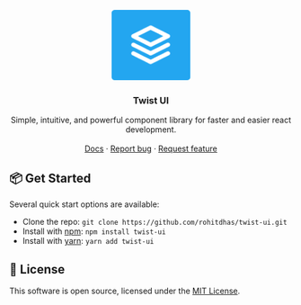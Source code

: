 <p align="center">
  <a href="https://twistui.rohitdhas.dev/">
    <img src="https://raw.githubusercontent.com/rohitdhas/twist-ui/main/public/logo.png" alt="Bootstrap logo" width="140" height="125">
  </a>
</p>

<h3 align="center">Twist UI</h3>

<p align="center">
  Simple, intuitive, and powerful component library for faster and easier react development.
  <br>
  <br>
  <a href="https://twistui.rohitdhas.dev/">Docs</a>
  ·
  <a href="https://github.com/rohitdhas/twist-ui/issues/new?assignees=-&labels=bug&template=bug_report.yml">Report bug</a>
  ·
  <a href="https://github.com/rohitdhas/twist-ui/issues/new?assignees=&labels=feature&template=feature_request.yml">Request feature</a>
</p>

## 📦 Get Started

Several quick start options are available:

- Clone the repo: `git clone https://github.com/rohitdhas/twist-ui.git`
- Install with [npm](https://www.npmjs.com/): `npm install twist-ui`
- Install with [yarn](https://yarnpkg.com/): `yarn add twist-ui`

## 📜 License

This software is open source, licensed under the [MIT License](https://github.com/PawanKolhe/color-calendar/blob/master/LICENSE).
